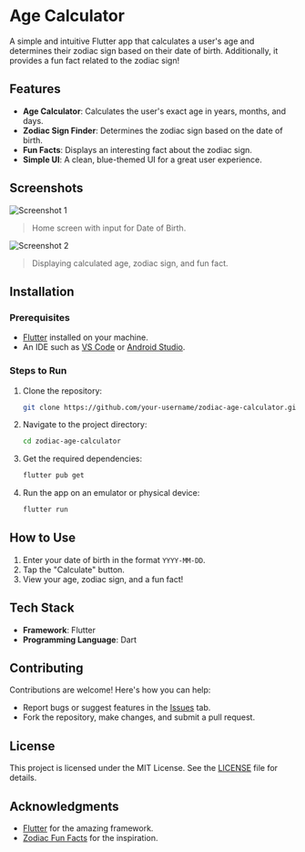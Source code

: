 # Age Calculator  

A simple and intuitive Flutter app that calculates a user's age and determines their zodiac sign based on their date of birth. Additionally, it provides a fun fact related to the zodiac sign!  

## Features  
- **Age Calculator**: Calculates the user's exact age in years, months, and days.  
- **Zodiac Sign Finder**: Determines the zodiac sign based on the date of birth.  
- **Fun Facts**: Displays an interesting fact about the zodiac sign.  
- **Simple UI**: A clean, blue-themed UI for a great user experience.  

## Screenshots  
![Screenshot 1](https://via.placeholder.com/600x300)  
> Home screen with input for Date of Birth.  

![Screenshot 2](https://via.placeholder.com/600x300)  
> Displaying calculated age, zodiac sign, and fun fact.  

## Installation  

### Prerequisites  
- [Flutter](https://flutter.dev/docs/get-started/install) installed on your machine.  
- An IDE such as [VS Code](https://code.visualstudio.com/) or [Android Studio](https://developer.android.com/studio).  

### Steps to Run  
1. Clone the repository:  
   ```bash  
   git clone https://github.com/your-username/zodiac-age-calculator.git  
   ```  
2. Navigate to the project directory:  
   ```bash  
   cd zodiac-age-calculator  
   ```  
3. Get the required dependencies:  
   ```bash  
   flutter pub get  
   ```  
4. Run the app on an emulator or physical device:  
   ```bash  
   flutter run  
   ```  

## How to Use  
1. Enter your date of birth in the format `YYYY-MM-DD`.  
2. Tap the "Calculate" button.  
3. View your age, zodiac sign, and a fun fact!  

## Tech Stack  
- **Framework**: Flutter  
- **Programming Language**: Dart  

## Contributing  
Contributions are welcome! Here's how you can help:  
- Report bugs or suggest features in the [Issues](https://github.com/your-username/zodiac-age-calculator/issues) tab.  
- Fork the repository, make changes, and submit a pull request.  

## License  
This project is licensed under the MIT License. See the [LICENSE](LICENSE) file for details.  

## Acknowledgments  
- [Flutter](https://flutter.dev) for the amazing framework.  
- [Zodiac Fun Facts](https://www.astrology-zodiac-signs.com/) for the inspiration.  
